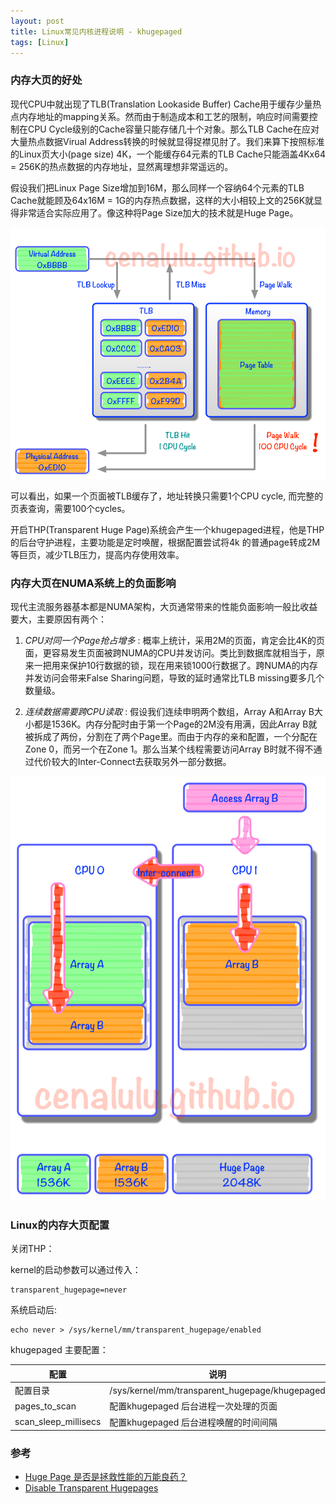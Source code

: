 ```yaml
---
layout: post
title: Linux常见内核进程说明 - khugepaged
tags: [Linux]
---
```


### 内存大页的好处

现代CPU中就出现了TLB(Translation Lookaside Buffer) Cache用于缓存少量热点内存地址的mapping关系。然而由于制造成本和工艺的限制，响应时间需要控制在CPU Cycle级别的Cache容量只能存储几十个对象。那么TLB Cache在应对大量热点数据Virual Address转换的时候就显得捉襟见肘了。我们来算下按照标准的Linux页大小(page size) 4K，一个能缓存64元素的TLB Cache只能涵盖4Kx64 = 256K的热点数据的内存地址，显然离理想非常遥远的。

假设我们把Linux Page Size增加到16M，那么同样一个容纳64个元素的TLB Cache就能顾及64x16M = 1G的内存热点数据，这样的大小相较上文的256K就显得非常适合实际应用了。像这种将Page Size加大的技术就是Huge Page。

![image](https://raw.githubusercontent.com/luohao-brian/luohao-brian.github.io/master/img/posts-2019/tlb_lookup.png)

可以看出，如果一个页面被TLB缓存了，地址转换只需要1个CPU cycle, 而完整的页表查询，需要100个cycles。

开启THP(Transparent Huge Page)系统会产生一个khugepaged进程，他是THP的后台守护进程，主要功能是定时唤醒，根据配置尝试将4k 的普通page转成2M等巨页，减少TLB压力，提高内存使用效率。

### 内存大页在NUMA系统上的负面影响

现代主流服务器基本都是NUMA架构，大页通常带来的性能负面影响一般比收益要大，主要原因有两个：

1. *CPU对同一个Page抢占增多* : 概率上统计，采用2M的页面，肯定会比4K的页面，更容易发生页面被跨NUMA的CPU并发访问。类比到数据库就相当于，原来一把用来保护10行数据的锁，现在用来锁1000行数据了。跨NUMA的内存并发访问会带来False Sharing问题，导致的延时通常比TLB missing要多几个数量级。

2. *连续数据需要跨CPU读取* : 假设我们连续申明两个数组，Array A和Array B大小都是1536K。内存分配时由于第一个Page的2M没有用满，因此Array B就被拆成了两份，分割在了两个Page里。而由于内存的亲和配置，一个分配在Zone 0，而另一个在Zone 1。那么当某个线程需要访问Array B时就不得不通过代价较大的Inter-Connect去获取另外一部分数据。

![image](https://raw.githubusercontent.com/luohao-brian/luohao-brian.github.io/master/img/posts-2019/false_sharing.png)

### Linux的内存大页配置

关闭THP：

kernel的启动参数可以通过传入：

```
transparent_hugepage=never
```

系统启动后:

```
echo never > /sys/kernel/mm/transparent_hugepage/enabled
```

khugepaged 主要配置：

配置 | 说明
---|---
配置目录 | /sys/kernel/mm/transparent_hugepage/khugepaged
pages_to_scan | 配置khugepaged 后台进程一次处理的页面
scan_sleep_millisecs | 配置khugepaged 后台进程唤醒的时间间隔

### 参考

* [Huge Page 是否是拯救性能的万能良药？](http://cenalulu.github.io/linux/huge-page-on-numa/)
* [Disable Transparent Hugepages](https://blog.nelhage.com/post/transparent-hugepages/)

